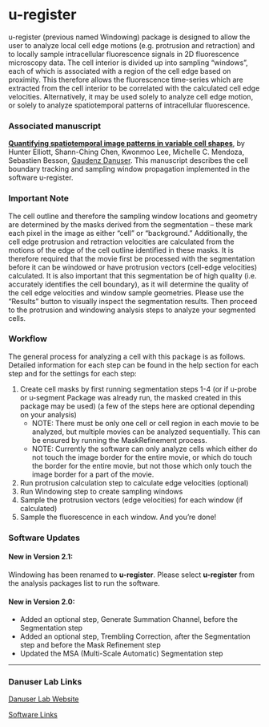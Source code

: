 # u-register

u-register (previous named Windowing) package is designed to allow the user to analyze local cell edge motions (e.g. protrusion and retraction) and to locally sample intracellular fluorescence signals in 2D fluorescence microscopy data. The cell interior is divided up into sampling “windows”, each of which is associated with a region of the cell edge based on proximity. This therefore allows the fluorescence time-series which are extracted from the cell interior to be correlated with the calculated cell edge velocities. Alternatively, it may be used solely to analyze cell edge motion, or solely to analyze spatiotemporal patterns of intracellular fluorescence.

### Associated manuscript
[**Quantifying spatiotemporal image patterns in variable cell shapes**](https://doi.org/10.5281/zenodo.15765708), by Hunter Elliott, Shann-Ching Chen, Kwonmoo Lee, Michelle C. Mendoza, Sebastien Besson, [Gaudenz Danuser](https://www.danuserlab-utsw.org/). This manuscript describes the cell boundary tracking and sampling window propagation implemented in the software u-register.

### Important Note
The cell outline and therefore the sampling window locations and geometry are determined by the masks derived from the segmentation – these mark each pixel in the image as either “cell” or “background.” Additionally, the cell edge protrusion and retraction velocities are calculated from the motions of the edge of the cell outline identified in these masks. It is therefore required that the movie first be processed with the segmentation before it can be windowed or have protrusion vectors (cell-edge velocities) calculated. It is also important that this segmentation be of high quality (i.e. accurately identifies the cell boundary), as it will determine the quality of the cell edge velocities and window sample geometries. Please use the “Results” button to visually inspect the segmentation results. Then proceed to the protrusion and windowing analysis steps to analyze your segmented cells.

### Workflow
The general process for analyzing a cell with this package is as follows. Detailed information for each step can be found in the help section for each step and for the settings for each step:

1. Create cell masks by first running segmentation steps 1-4 (or if u-probe or u-segment Package was already run, the masked created in this package may be used) (a few of the steps here are optional depending on your analysis)
    - NOTE: There must be only one cell or cell region in each movie to be analyzed, but multiple movies can be analyzed sequentially. This can be ensured by running the MaskRefinement process.
    - NOTE: Currently the software can only analyze cells which either do not touch the image border for the entire movie, or which do touch the border for the entire movie, but not those which only touch the image border for a part of the movie.
2. Run protrusion calculation step to calculate edge velocities (optional)
3. Run Windowing step to create sampling windows
4. Sample the protrusion vectors (edge velocities) for each window (if calculated)  
5. Sample the fluorescence in each window. And you’re done!

### Software Updates
#### New in Version 2.1:
Windowing has been renamed to **u-register**. Please select **u-register** from the analysis packages list to run the software.

#### New in Version 2.0:
- Added an optional step, Generate Summation Channel, before the Segmentation step
- Added an optional step, Trembling Correction, after the Segmentation step and before the Mask Refinement step
- Updated the MSA (Multi-Scale Automatic) Segmentation step
  
----------------------
### Danuser Lab Links
[Danuser Lab Website](https://www.danuserlab-utsw.org/)

[Software Links](https://github.com/DanuserLab/)